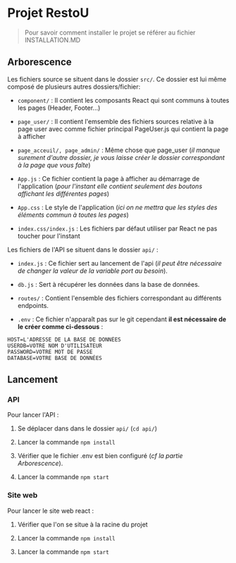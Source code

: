 # Projet RestoU

> Pour savoir comment installer le  projet se référer au fichier INSTALLATION.MD

## Arborescence

Les fichiers source se situent dans le dossier `src/`. Ce dossier est lui même composé de plusieurs autres dossiers/fichier:

- `component/` : Il contient les composants React qui sont communs à toutes les pages (Header, Footer...)

- `page_user/` : Il contient l'emsemble des fichiers sources relative à la page user avec comme fichier principal PageUser.js qui contient la page à afficher 

- `page_acceuil/, page_admin/` : Même chose que page_user (*il manque surement d'autre dossier, je vous laisse créer le dossier correspondant à la page que vous faîte*)

- `App.js` : Ce fichier contient la page à afficher au démarrage de l'application (*pour l'instant elle contient seulement des boutons affichant les différentes pages*)

- `App.css` : Le style de l'application (*ici on ne mettra que les styles des éléments commun à toutes les pages*)

- `index.css/index.js` : Les fichiers par défaut utiliser par React ne pas toucher pour l'instant 

Les fichiers de l'API se situent dans le dossier `api/` :

- `index.js` : Ce fichier sert au lancement de l'api (*il peut être nécessaire de changer la valeur de la variable port au besoin*).

- `db.js` : Sert à récupérer les données dans la base de données.

- `routes/` : Contient l'ensemble des fichiers correspondant au différents endpoints.

- `.env` : Ce fichier n'apparaît pas sur le git cependant **il est nécessaire de le créer comme ci-dessous** : 

```
HOST=L'ADRESSE DE LA BASE DE DONNÉES
USERDB=VOTRE NOM D'UTILISATEUR
PASSWORD=VOTRE MOT DE PASSE
DATABASE=VOTRE BASE DE DONNÉES
```

## Lancement

### API

Pour lancer l'API :

1.  Se déplacer dans dans le dossier `api/` (`cd api/`)

2. Lancer la commande `npm install`

3. Vérifier que le fichier .env est bien configuré (*cf la partie Arborescence*).

4. Lancer la commande `npm start`

### Site web

Pour lancer le site web react :

1. Vérifier que l'on se situe à la racine du projet

2. Lancer la commande `npm install`

3. Lancer la commande `npm start`
